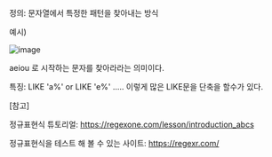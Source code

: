 정의: 문자열에서 특정한 패턴을 찾아내는 방식

예시)

![image](https://user-images.githubusercontent.com/108928206/187911462-a2aeb1c5-797f-42ca-93dc-dfb95f30a40d.png)

aeiou 로 시작하는 문자를 찾아라라는 의미이다.

특징: LIKE 'a%' or LIKE 'e%' ..... 이렇게 많은 LIKE문을 단축을 할수가 있다.

[참고]

정규표현식 튜토리얼: https://regexone.com/lesson/introduction_abcs

정규표현식을 테스트 해 볼 수 있는 사이트: https://regexr.com/
